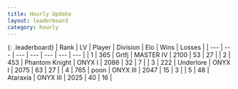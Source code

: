 ```yaml
---
title: Hourly Update
layout: leaderboard
category: hourly
---
```


{: .leaderboard}
| Rank | LV | Player | Division | Elo | Wins | Losses |
| --- | --- | --- | --- | --- | --- | --- |
| <span data-change="2">1</span> | 365 | <span title="ID: 742306">Grtfj</span> | MASTER IV | <span data-change="25">2100</span> | <span data-change="3">53</span> | <span data-change="1">27</span> |
| <span data-change="-1">2</span> | 453 | <span title="ID: 742939">Phantom Knight</span> | ONYX I | <span data-change="-6">2086</span> | <span data-change="3">32</span> | <span data-change="3">7</span> |
| <span data-change="-1">3</span> | 222 | <span title="ID: 745122">Underlore</span> | ONYX I | <span data-change="-11">2075</span> | <span data-change="1">63</span> | <span data-change="2">27</span> |
| <span data-change="0">4</span> | 765 | <span title="ID: 540690">poon</span> | ONYX III | <span data-change="0">2047</span> | <span data-change="0">15</span> | <span data-change="0">3</span> |
| <span data-change="0">5</span> | 48 | <span title="ID: 745153">Ataraxia</span> | ONYX III | <span data-change="0">2025</span> | <span data-change="0">40</span> | <span data-change="0">16</span> |